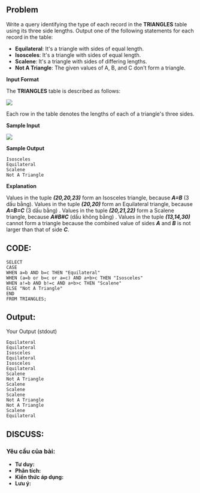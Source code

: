 ## Problem

Write a query identifying the type of each record in the **TRIANGLES** table using its three side lengths. Output one of the following statements for each record in the table:

* **Equilateral**: It's a triangle with  sides of equal length.
* **Isosceles**: It's a triangle with  sides of equal length.
* **Scalene**: It's a triangle with  sides of differing lengths.
* **Not A Triangle**: The given values of A, B, and C don't form a triangle.

**Input Format**

The **TRIANGLES** table is described as follows:

![](https://s3.amazonaws.com/hr-challenge-images/12887/1443815629-ac2a843fb7-1.png)

Each row in the table denotes the lengths of each of a triangle's three sides.

**Sample Input**

![](https://s3.amazonaws.com/hr-challenge-images/12887/1443815827-cbfc1ca12b-2.png)

**Sample Output**

    Isosceles
    Equilateral
    Scalene
    Not A Triangle
    
**Explanation**

Values in the tuple **_(20,20,23)_** form an Isosceles triangle, because **_A=B_** (3 dấu bằng). 
Values in the tuple **_(20,20)_** form an Equilateral triangle, because **_A=B=C_** (3 dấu bằng) . Values in the tuple **_(20,21,22)_**  form a Scalene triangle, because **_A#B#C_** (dấu không bằng) . 
Values in the tuple **_(13,14,30)_** cannot form a triangle because the combined value of sides **_A_** and **_B_** is not larger than that of side **_C_**.
    
## CODE:

    SELECT
    CASE
    WHEN a=b AND b=c THEN "Equilateral"
    WHEN (a=b or b=c or a=c) AND a+b>c THEN "Isosceles"
    WHEN a!=b AND b!=c AND a+b>c THEN "Scalene"
    ELSE "Not A Triangle"
    END
    FROM TRIANGLES;
    
## Output:
Your Output (stdout)

    Equilateral 
    Equilateral 
    Isosceles 
    Equilateral 
    Isosceles 
    Equilateral 
    Scalene 
    Not A Triangle 
    Scalene 
    Scalene 
    Scalene 
    Not A Triangle 
    Not A Triangle 
    Scalene 
    Equilateral 

## DISCUSS:
### Yêu cầu của bài: 
- **Tư duy:** 
- **Phân tích:**
- **Kiến thức áp dụng:**
- **Lưu ý:**

